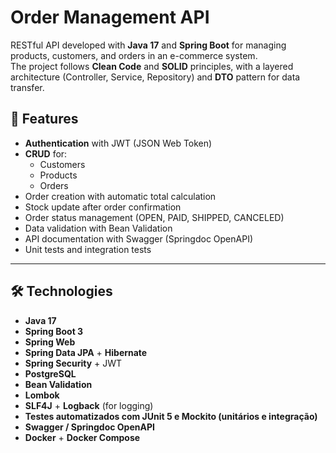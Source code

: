 # Order Management API

RESTful API developed with **Java 17** and **Spring Boot** for managing products, customers, and orders in an e-commerce system.  
The project follows **Clean Code** and **SOLID** principles, with a layered architecture (Controller, Service, Repository) and **DTO** pattern for data transfer.

## 🚀 Features

- **Authentication** with JWT (JSON Web Token)
- **CRUD** for:
  - Customers
  - Products
  - Orders
- Order creation with automatic total calculation
- Stock update after order confirmation
- Order status management (OPEN, PAID, SHIPPED, CANCELED)
- Data validation with Bean Validation
- API documentation with Swagger (Springdoc OpenAPI)
- Unit tests and integration tests

---

## 🛠 Technologies

- **Java 17**
- **Spring Boot 3**
- **Spring Web**
- **Spring Data JPA** + **Hibernate**
- **Spring Security** + JWT
- **PostgreSQL**
- **Bean Validation**
- **Lombok**
- **SLF4J** + **Logback** (for logging)
- **Testes automatizados com JUnit 5 e Mockito (unitários e integração)**
- **Swagger / Springdoc OpenAPI**
- **Docker** + **Docker Compose**

